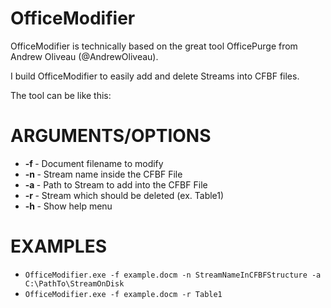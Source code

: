 # OfficeModifier
OfficeModifier is technically based on the great tool OfficePurge from Andrew Oliveau (@AndrewOliveau).


I build OfficeModifier to easily add and delete Streams into CFBF files.

The tool can be like this:

# ARGUMENTS/OPTIONS
* <b>-f </b> - Document filename to modify 
* <b>-n </b> - Stream name inside the CFBF File
* <b>-a </b> - Path to Stream to add into the CFBF File 
* <b>-r </b> - Stream which should be deleted (ex. Table1) 
* <b>-h </b> - Show help menu

# EXAMPLES

* `OfficeModifier.exe -f example.docm -n StreamNameInCFBFStructure -a C:\PathTo\StreamOnDisk`
* `OfficeModifier.exe -f example.docm -r Table1`
